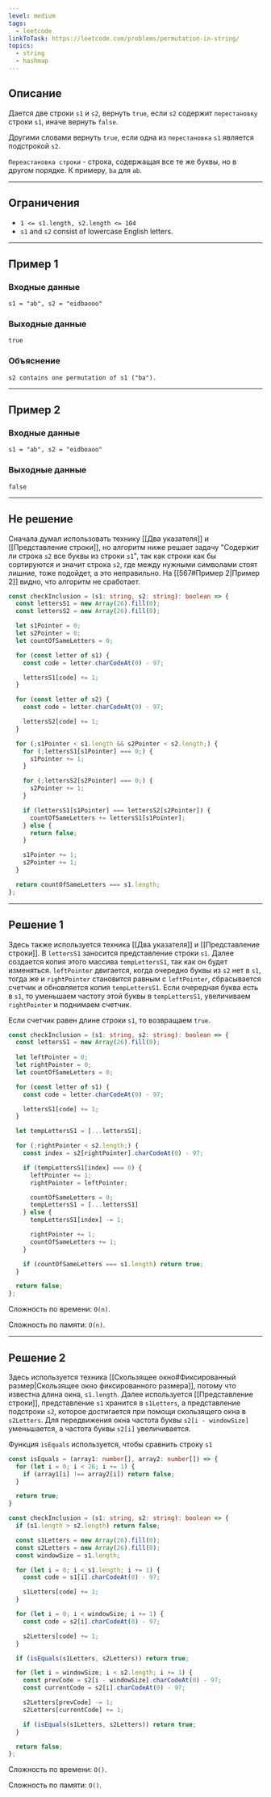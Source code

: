 ```yaml
---
level: medium
tags:
  - leetcode
linkToTask: https://leetcode.com/problems/permutation-in-string/
topics:
  - string
  - hashmap
---
```

## Описание

Дается две строки `s1` и `s2`, вернуть `true`, если `s2` содержит `перестановку` строки `s1`, иначе вернуть `false`.

Другими словами вернуть `true`, если одна из `перестановка` `s1` является подстрокой `s2`.

`Переастановка строки` - строка, содержащая все те же буквы, но в другом порядке. К примеру, `ba` для `ab`.

---
## Ограничения

- `1 <= s1.length, s2.length <= 104`
- `s1` and `s2` consist of lowercase English letters.

---
## Пример 1

### Входные данные

```
s1 = "ab", s2 = "eidbaooo"
```
### Выходные данные

```
true
```
### Объяснение

```
s2 contains one permutation of s1 ("ba").
```

---
## Пример 2

### Входные данные

```
s1 = "ab", s2 = "eidboaoo"
```
### Выходные данные

```
false
```

---
## Не решение

Сначала думал использовать технику [[Два указателя]] и [[Представление строки]], но алгоритм ниже решает задачу "Содержит ли строка `s2` все буквы из строки `s1`", так как строки как бы сортируются и значит строка `s2`, где между нужными символами стоят лишние, тоже подойдет, а это неправильно. На [[567#Пример 2|Пример 2]] видно, что алгоритм не сработает.

```typescript
const checkInclusion = (s1: string, s2: string): boolean => {
  const lettersS1 = new Array(26).fill(0);
  const lettersS2 = new Array(26).fill(0);

  let s1Pointer = 0;
  let s2Pointer = 0;
  let countOfSameLetters = 0;

  for (const letter of s1) {
    const code = letter.charCodeAt(0) - 97;

    lettersS1[code] += 1;
  }

  for (const letter of s2) {
    const code = letter.charCodeAt(0) - 97;

    lettersS2[code] += 1;
  }

  for (;s1Pointer < s1.length && s2Pointer < s2.length;) {
    for (;lettersS1[s1Pointer] === 0;) {
      s1Pointer += 1;
    }

    for (;lettersS2[s2Pointer] === 0;) {
      s2Pointer += 1;
    }

    if (lettersS1[s1Pointer] === lettersS2[s2Pointer]) {
      countOfSameLetters += lettersS1[s1Pointer];
    } else {
      return false;
    }

    s1Pointer += 1;
    s2Pointer += 1;
  }

  return countOfSameLetters === s1.length;
};
```

---
## Решение 1

Здесь также используется техника [[Два указателя]] и [[Представление строки]]. В `lettersS1` заносится представление строки `s1`. Далее создается копия этого массива `tempLettersS1`, так как он будет изменяться. `leftPointer` двигается, когда очередно буквы из `s2` нет в `s1`, тогда же и `rightPointer` становится равным с `leftPointer`, сбрасывается счетчик и обновляется копия `tempLettersS1`. Если очередная буква есть в `s1`, то уменьшаем частоту этой буквы в `tempLettersS1`, увеличиваем `rightPointer` и поднимаем счетчик.

Если счетчик равен длине строки `s1`, то возвращаем `true`.

```typescript
const checkInclusion = (s1: string, s2: string): boolean => {
  const lettersS1 = new Array(26).fill(0);
  
  let leftPointer = 0;
  let rightPointer = 0;
  let countOfSameLetters = 0;

  for (const letter of s1) {
    const code = letter.charCodeAt(0) - 97;

    lettersS1[code] += 1;
  }

  let tempLettersS1 = [...lettersS1];

  for (;rightPointer < s2.length;) {
    const index = s2[rightPointer].charCodeAt(0) - 97;

    if (tempLettersS1[index] === 0) {
      leftPointer += 1;
      rightPointer = leftPointer;

      countOfSameLetters = 0;
      tempLettersS1 = [...lettersS1]
    } else {
      tempLettersS1[index] -= 1;

      rightPointer += 1;
      countOfSameLetters += 1;
    }

    if (countOfSameLetters === s1.length) return true;
  }

  return false;
};
```

Сложность по времени: `O(n)`.

Сложность по памяти: `O(n)`.

---
## Решение 2

Здесь используется техника [[Скользящее окно#Фиксированный размер|Скользящее окно фиксированного размера]], потому что известна длина окна, `s1.length`. Далее используется [[Представление строки]], представление `s1` хранится в `s1Letters`, а представление подстроки `s2`, которое достигается при помощи скользящего окна в `s2Letters`. Для передвижения окна  частота буквы `s2[i - windowSize]` уменьшается, а частота буквы `s2[i]` увеличивается.

Функция `isEquals` используется, чтобы сравнить строку `s1`

```typescript
const isEquals = (array1: number[], array2: number[]) => {
  for (let i = 0; i < 26; i += 1) {
    if (array1[i] !== array2[i]) return false;
  }

  return true;
}

const checkInclusion = (s1: string, s2: string): boolean => {
  if (s1.length > s2.length) return false;

  const s1Letters = new Array(26).fill(0);
  const s2Letters = new Array(26).fill(0);
  const windowSize = s1.length;

  for (let i = 0; i < s1.length; i += 1) {
    const code = s1[i].charCodeAt(0) - 97;

    s1Letters[code] += 1;
  }

  for (let i = 0; i < windowSize; i += 1) {
    const code = s2[i].charCodeAt(0) - 97;

    s2Letters[code] += 1;
  }

  if (isEquals(s1Letters, s2Letters)) return true;

  for (let i = windowSize; i < s2.length; i += 1) {
    const prevCode = s2[i - windowSize].charCodeAt(0) - 97;
    const currentCode = s2[i].charCodeAt(0) - 97;

    s2Letters[prevCode] -= 1;
    s2Letters[currentCode] += 1;

    if (isEquals(s1Letters, s2Letters)) return true;
  }

  return false;
};
```

Сложность по времени: `O()`.

Сложность по памяти: `O()`.